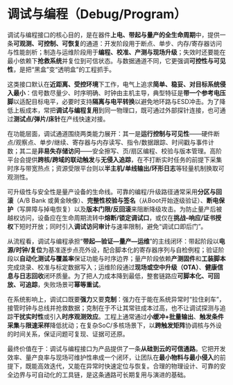 # 调试与编程（Debug/Program）

调试与编程接口的核心目的，是在器件**上电、带起与量产的全生命周期**中，提供一条**可观测、可控制、可恢复**的通道：开发阶段用于断点、单步、内存/寄存器访问与性能剖析；制造与运维阶段用于**编程、校准、产测与现场升级**；失效时还要能在最小依赖下**抢救系统**并复位到可信状态。与数据通道不同，它更强调**可控性与可见性**，是把“黑盒”变“透明盒”的工程抓手。

这类接口默认在**近距离、受控环境**下工作，电气上追求**简单、稳妥、对目标系统侵入最小**：信号数尽量少、时序明确、时钟由主机主导，典型特征是**带一个参考电压脚**以适配目标电平，必要时支持**隔离与电平转换**以避免地环路与ESD冲击。为了降低上板成本，常把**调试与编程复用**到同一物理口，既可通过外部探针连接，也可通过**测试点/弹片/床针**在产线快速对接。

在功能层面，调试通道围绕两类能力展开：其一是**运行控制与可见性**——硬件断点/观察点、单步/继续、寄存器与内存读写、指令/数据跟踪、时间戳与事件计数；其二是**非易失存储访问**——安全擦写、页/扇区编程、校验与版本管理。高阶平台会提供**跨核/跨域的联动触发**与**无侵入追踪**，在不打断实时任务的前提下采集时序与带宽热点；资源受限平台则以**半主机/单线输出/环形日志**等轻量机制换取可观测性。

可升级性与安全性是量产设备的生命线。可靠的编程/升级路径通常采用**分区与回滚**（A/B Bank 或黄金映像）、**完整性校验与签名**（从Boot开始逐级验证）、**断电保护**（写屏障与掉电恢复）以及**版本门限/反回滚**来阻断降级攻击。为防止量产后被越权访问，设备应在生命周期流转中**熔断/锁定调试口**，或仅在**挑战–响应/证书授权**下短时开放；同时引入**调试访问审计**与速率限制，避免“调试口即后门”。

从流程看，调试与编程承担“**带起—验证—量产—运维**”的主线闭环：带起阶段以**电源/时钟/复位**为基准逐步点亮外设，配合脚本化的寄存器序列与自检例程；验证阶段以**自动化测试与覆盖率**保证功能与时序边界；量产阶段依赖**产测固件**和**工装脚本**完成烧录、校准与标定数据写入；运维阶段通过**现场或空中升级（OTA）**、**健康信息与日志回收**闭环质量。为了把人力成本降到最低，整套链路应**可脚本化、可回放、可追踪**，失败场景可**幂等重试**。

在系统影响上，调试口既要**强力**又要**克制**：强力在于能在系统异常时“拉住刹车”，接管时钟与总线并抢救数据；克制在于不让其常驻成本过高，也不让调试探测与追踪**干扰实时性**或引入**时序观测效应**。工程上通常通过**小缓冲+批量输出**、**触发条件采集**与**限速采样**降低扰动；在复杂SoC/多核场景下，以**跨触发矩阵**协调核与外设的时间关系，保证问题可复现、证据可还原。

最终价值在于：调试与编程接口为产品提供了一条**从硅到云的可信通路**。它把开发效率、量产良率与现场可维护性串成一个闭环，让团队在**最小物料与最小侵入**的前提下，既能高效迭代，又能在异常时快速定位与恢复。合理的物理设计、可靠的安全边界与可自动化的工具链，是这条通路可长期复用与演进的基础。
